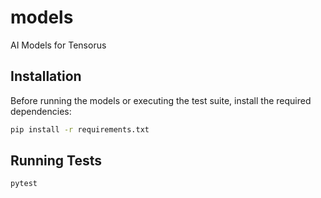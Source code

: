 # models

AI Models for Tensorus

## Installation

Before running the models or executing the test suite, install the required dependencies:

```bash
pip install -r requirements.txt
```

## Running Tests

```bash
pytest
```

